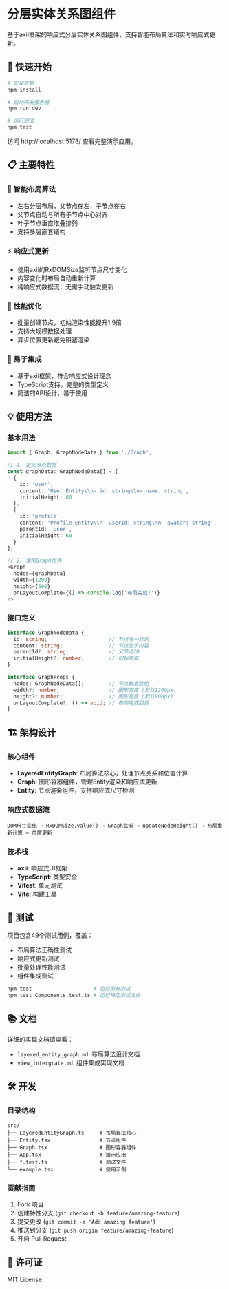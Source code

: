 # 分层实体关系图组件

基于axii框架的响应式分层实体关系图组件，支持智能布局算法和实时响应式更新。

## 🚀 快速开始

```bash
# 安装依赖
npm install

# 启动开发服务器
npm run dev

# 运行测试
npm test
```

访问 http://localhost:5173/ 查看完整演示应用。

## 📋 主要特性

### 🎯 智能布局算法
- 左右分层布局，父节点在左，子节点在右
- 父节点自动与所有子节点中心对齐
- 叶子节点垂直堆叠排列
- 支持多层嵌套结构

### ⚡ 响应式更新
- 使用axii的RxDOMSize监听节点尺寸变化
- 内容变化时布局自动重新计算
- 纯响应式数据流，无需手动触发更新

### 🎯 性能优化
- 批量创建节点，初始渲染性能提升1.9倍
- 支持大规模数据处理
- 异步位置更新避免阻塞渲染

### 🔧 易于集成
- 基于axii框架，符合响应式设计理念
- TypeScript支持，完整的类型定义
- 简洁的API设计，易于使用

## 💡 使用方法

### 基本用法

```typescript
import { Graph, GraphNodeData } from './Graph';

// 1. 定义节点数据
const graphData: GraphNodeData[] = [
  { 
    id: 'user', 
    content: 'User Entity\\n- id: string\\n- name: string', 
    initialHeight: 80 
  },
  { 
    id: 'profile', 
    content: 'Profile Entity\\n- userId: string\\n- avatar: string', 
    parentId: 'user', 
    initialHeight: 60 
  }
];

// 2. 使用Graph组件
<Graph
  nodes={graphData}
  width={1200}
  height={500}
  onLayoutComplete={() => console.log('布局完成!')}
/>
```

### 接口定义

```typescript
interface GraphNodeData {
  id: string;                    // 节点唯一标识
  content: string;               // 节点显示内容
  parentId?: string;             // 父节点ID
  initialHeight?: number;        // 初始高度
}

interface GraphProps {
  nodes: GraphNodeData[];        // 节点数据数组
  width?: number;                // 图形宽度 (默认1200px)
  height?: number;               // 图形高度 (默认800px)
  onLayoutComplete?: () => void; // 布局完成回调
}
```

## 🏗️ 架构设计

### 核心组件

- **LayeredEntityGraph**: 布局算法核心，处理节点关系和位置计算
- **Graph**: 图形容器组件，管理Entity渲染和响应式更新
- **Entity**: 节点渲染组件，支持响应式尺寸检测

### 响应式数据流

```
DOM尺寸变化 → RxDOMSize.value() → Graph监听 → updateNodeHeight() → 布局重新计算 → 位置更新
```

### 技术栈

- **axii**: 响应式UI框架
- **TypeScript**: 类型安全
- **Vitest**: 单元测试
- **Vite**: 构建工具

## 🧪 测试

项目包含49个测试用例，覆盖：

- 布局算法正确性测试
- 响应式更新测试  
- 批量处理性能测试
- 组件集成测试

```bash
npm test                    # 运行所有测试
npm test Components.test.ts # 运行特定测试文件
```

## 📚 文档

详细的实现文档请查看：

- `layered_entity_graph.md`: 布局算法设计文档
- `view_intergrate.md`: 组件集成实现文档

## 🛠️ 开发

### 目录结构

```
src/
├── LayeredEntityGraph.ts     # 布局算法核心
├── Entity.tsx                # 节点组件
├── Graph.tsx                 # 图形容器组件
├── App.tsx                   # 演示应用
├── *.test.ts                 # 测试文件
└── example.tsx               # 使用示例
```

### 贡献指南

1. Fork 项目
2. 创建特性分支 (`git checkout -b feature/amazing-feature`)
3. 提交更改 (`git commit -m 'Add amazing feature'`)
4. 推送到分支 (`git push origin feature/amazing-feature`)
5. 开启 Pull Request

## 📄 许可证

MIT License